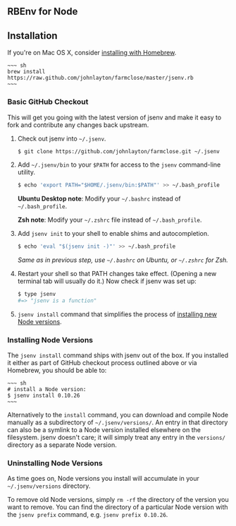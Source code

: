 RBEnv for Node
--------------

## Installation

If you're on Mac OS X, consider
[installing with Homebrew](#homebrew-on-mac-os-x).

    ~~~ sh
    brew install https://raw.github.com/johnlayton/farmclose/master/jsenv.rb
    ~~~

### Basic GitHub Checkout

This will get you going with the latest version of jsenv and make it
easy to fork and contribute any changes back upstream.

1. Check out jsenv into `~/.jsenv`.

    ~~~ sh
    $ git clone https://github.com/johnlayton/farmclose.git ~/.jsenv
    ~~~

2. Add `~/.jsenv/bin` to your `$PATH` for access to the `jsenv`
   command-line utility.

    ~~~ sh
    $ echo 'export PATH="$HOME/.jsenv/bin:$PATH"' >> ~/.bash_profile
    ~~~

    **Ubuntu Desktop note**: Modify your `~/.bashrc` instead of `~/.bash_profile`.

    **Zsh note**: Modify your `~/.zshrc` file instead of `~/.bash_profile`.

3. Add `jsenv init` to your shell to enable shims and autocompletion.

    ~~~ sh
    $ echo 'eval "$(jsenv init -)"' >> ~/.bash_profile
    ~~~

    _Same as in previous step, use `~/.bashrc` on Ubuntu, or `~/.zshrc` for Zsh._

4. Restart your shell so that PATH changes take effect. (Opening a new
   terminal tab will usually do it.) Now check if jsenv was set up:

    ~~~ sh
    $ type jsenv
    #=> "jsenv is a function"
    ~~~

5. `jsenv install` command that simplifies the process of
   [installing new Node versions](#installing-node-versions).

### Installing Node Versions

The `jsenv install` command ships with jsenv out of the box. If you 
installed it either as part of GitHub checkout process outlined above 
or via Homebrew, you should be able to:

    ~~~ sh
    # install a Node version:
    $ jsenv install 0.10.26
    ~~~

Alternatively to the `install` command, you can download and compile
Node manually as a subdirectory of `~/.jsenv/versions/`. An entry in
that directory can also be a symlink to a Node version installed
elsewhere on the filesystem. jsenv doesn't care; it will simply treat
any entry in the `versions/` directory as a separate Node version.

### Uninstalling Node Versions

As time goes on, Node versions you install will accumulate in your
`~/.jsenv/versions` directory.

To remove old Node versions, simply `rm -rf` the directory of the
version you want to remove. You can find the directory of a particular
Node version with the `jsenv prefix` command, e.g. `jsenv prefix 0.10.26`.
